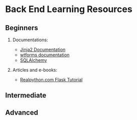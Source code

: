# Back End Learning Resources

## Beginners

1. Documentations:

    - [Jinja2 Documentation](https://jinja.palletsprojects.com/)
    - [wtforms documentation](https://wtforms.readthedocs.io/)
    - [SQLAlchemy](https://docs.sqlalchemy.org/)


2. Articles and e-books:

    - [Realpython.com Flask Tutorial](https://realpython.com/tutorials/flask/)

## Intermediate

## Advanced
